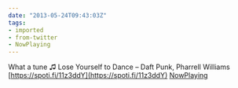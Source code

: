 ```yaml
---
date: "2013-05-24T09:43:03Z"
tags:
- imported
- from-twitter
- NowPlaying
---
```

What a tune ♫ Lose Yourself to Dance – Daft Punk, Pharrell Williams [https://spoti.fi/11z3ddY](https://spoti.fi/11z3ddY) [NowPlaying](/tags/NowPlaying)
